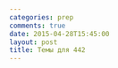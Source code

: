 ```yaml
---
categories: prep
comments: true
date: 2015-04-28T15:45:00
layout: post
title: Темы для 442
---
```


